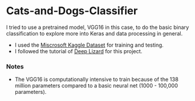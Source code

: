 # Cats-and-Dogs-Classifier

I tried to use a pretrained model, VGG16 in this case, to do the basic binary classification to explore more into Keras and data processing in general.

* I used the [Miscrosoft Kaggle Dataset](https://www.microsoft.com/en-us/download/details.aspx?id=54765) for training and testing.
* I followed the tutorial of [Deep Lizard](https://deeplizard.com/learn/playlist/PLZbbT5o_s2xrwRnXk_yCPtnqqo4_u2YGL) for this project.

### Notes
* The VGG16 is computationally intensive to train because of the 138 million parameters compared to a basic neural net (1000 - 100,000 parameters).
